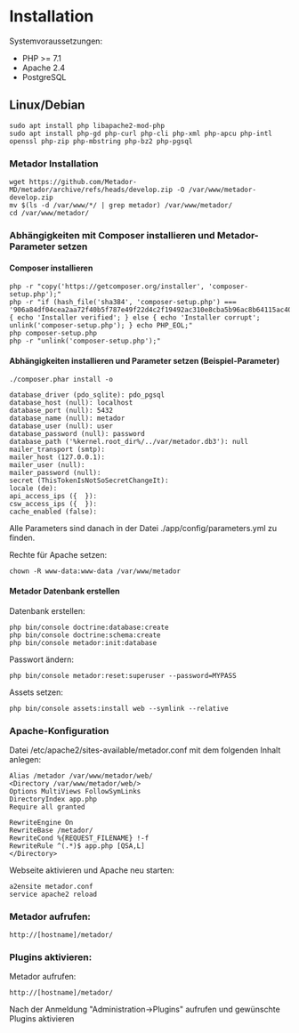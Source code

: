 # Installation
Systemvoraussetzungen:
- PHP >= 7.1
- Apache 2.4
- PostgreSQL

## Linux/Debian
```
sudo apt install php libapache2-mod-php
sudo apt install php-gd php-curl php-cli php-xml php-apcu php-intl openssl php-zip php-mbstring php-bz2 php-pgsql
```
### Metador Installation
```
wget https://github.com/Metador-MD/metador/archive/refs/heads/develop.zip -O /var/www/metador-develop.zip
mv $(ls -d /var/www/*/ | grep metador) /var/www/metador/
cd /var/www/metador/
```
### Abhängigkeiten mit Composer installieren und Metador-Parameter setzen

#### Composer installieren
```
php -r "copy('https://getcomposer.org/installer', 'composer-setup.php');"
php -r "if (hash_file('sha384', 'composer-setup.php') === '906a84df04cea2aa72f40b5f787e49f22d4c2f19492ac310e8cba5b96ac8b64115ac402c8cd292b8a03482574915d1a8') { echo 'Installer verified'; } else { echo 'Installer corrupt'; unlink('composer-setup.php'); } echo PHP_EOL;"
php composer-setup.php
php -r "unlink('composer-setup.php');"
```
#### Abhängigkeiten installieren und Parameter setzen (Beispiel-Parameter)
```
./composer.phar install -o
```
```
database_driver (pdo_sqlite): pdo_pgsql
database_host (null): localhost
database_port (null): 5432
database_name (null): metador
database_user (null): user
database_password (null): password
database_path ('%kernel.root_dir%/../var/metador.db3'): null
mailer_transport (smtp):
mailer_host (127.0.0.1):
mailer_user (null):
mailer_password (null):
secret (ThisTokenIsNotSoSecretChangeIt):
locale (de):
api_access_ips ({  }):
csw_access_ips ({  }):
cache_enabled (false):
```

Alle Parameters sind danach in der Datei ./app/config/parameters.yml zu finden.

Rechte für Apache setzen:
```
chown -R www-data:www-data /var/www/metador
```
#### Metador Datenbank erstellen

Datenbank erstellen:
```
php bin/console doctrine:database:create
php bin/console doctrine:schema:create
php bin/console metador:init:database
```
Passwort ändern:
```
php bin/console metador:reset:superuser --password=MYPASS
```
Assets setzen:
```
php bin/console assets:install web --symlink --relative
```
### Apache-Konfiguration

Datei /etc/apache2/sites-available/metador.conf mit dem folgenden Inhalt anlegen:

```
Alias /metador /var/www/metador/web/
<Directory /var/www/metador/web/>
Options MultiViews FollowSymLinks
DirectoryIndex app.php
Require all granted

RewriteEngine On
RewriteBase /metador/
RewriteCond %{REQUEST_FILENAME} !-f
RewriteRule ^(.*)$ app.php [QSA,L]
</Directory>
```
Webseite aktivieren und Apache neu starten:
```
a2ensite metador.conf
service apache2 reload
```

### Metador aufrufen:
```
http://[hostname]/metador/
```
### Plugins aktivieren:
Metador aufrufen:
```
http://[hostname]/metador/
```
Nach der Anmeldung "Administration->Plugins" aufrufen und gewünschte Plugins aktivieren

